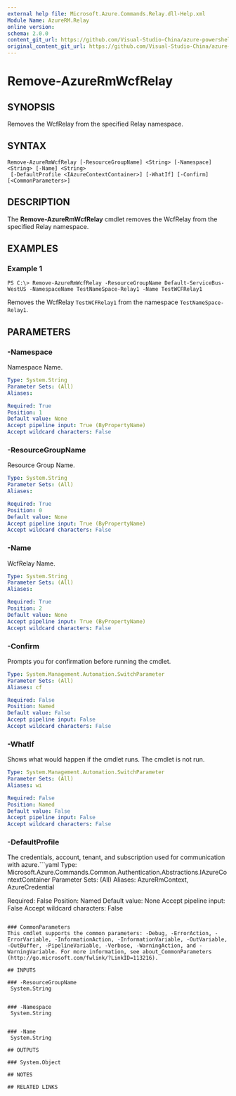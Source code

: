 ```yaml
---
external help file: Microsoft.Azure.Commands.Relay.dll-Help.xml
Module Name: AzureRM.Relay
online version:
schema: 2.0.0
content_git_url: https://github.com/Visual-Studio-China/azure-powershell/blob/preview/src/ResourceManager/Relay/Commands.Relay/help/Remove-AzureRmWcfRelay.md
original_content_git_url: https://github.com/Visual-Studio-China/azure-powershell/blob/preview/src/ResourceManager/Relay/Commands.Relay/help/Remove-AzureRmWcfRelay.md
---
```


# Remove-AzureRmWcfRelay

## SYNOPSIS
Removes the WcfRelay from the specified Relay namespace.

## SYNTAX

```
Remove-AzureRmWcfRelay [-ResourceGroupName] <String> [-Namespace] <String> [-Name] <String>
 [-DefaultProfile <IAzureContextContainer>] [-WhatIf] [-Confirm] [<CommonParameters>]
```

## DESCRIPTION
The **Remove-AzureRmWcfRelay** cmdlet removes the WcfRelay from the specified Relay namespace.

## EXAMPLES

### Example 1
```
PS C:\> Remove-AzureRmWcfRelay -ResourceGroupName Default-ServiceBus-WestUS -NamespaceName TestNameSpace-Relay1 -Name TestWCFRelay1
```

Removes the WcfRelay `TestWCFRelay1` from the namespace `TestNameSpace-Relay1`.

## PARAMETERS

### -Namespace
Namespace Name.

```yaml
Type: System.String
Parameter Sets: (All)
Aliases: 

Required: True
Position: 1
Default value: None
Accept pipeline input: True (ByPropertyName)
Accept wildcard characters: False
```

### -ResourceGroupName
Resource Group Name.

```yaml
Type: System.String
Parameter Sets: (All)
Aliases: 

Required: True
Position: 0
Default value: None
Accept pipeline input: True (ByPropertyName)
Accept wildcard characters: False
```

### -Name
WcfRelay Name.

```yaml
Type: System.String
Parameter Sets: (All)
Aliases: 

Required: True
Position: 2
Default value: None
Accept pipeline input: True (ByPropertyName)
Accept wildcard characters: False
```

### -Confirm
Prompts you for confirmation before running the cmdlet.

```yaml
Type: System.Management.Automation.SwitchParameter
Parameter Sets: (All)
Aliases: cf

Required: False
Position: Named
Default value: False
Accept pipeline input: False
Accept wildcard characters: False
```

### -WhatIf
Shows what would happen if the cmdlet runs.
The cmdlet is not run.

```yaml
Type: System.Management.Automation.SwitchParameter
Parameter Sets: (All)
Aliases: wi

Required: False
Position: Named
Default value: False
Accept pipeline input: False
Accept wildcard characters: False
```

### -DefaultProfile
The credentials, account, tenant, and subscription used for communication with azure.```yaml
Type: Microsoft.Azure.Commands.Common.Authentication.Abstractions.IAzureContextContainer
Parameter Sets: (All)
Aliases: AzureRmContext, AzureCredential

Required: False
Position: Named
Default value: None
Accept pipeline input: False
Accept wildcard characters: False
```

### CommonParameters
This cmdlet supports the common parameters: -Debug, -ErrorAction, -ErrorVariable, -InformationAction, -InformationVariable, -OutVariable, -OutBuffer, -PipelineVariable, -Verbose, -WarningAction, and -WarningVariable. For more information, see about_CommonParameters (http://go.microsoft.com/fwlink/?LinkID=113216).

## INPUTS

### -ResourceGroupName
 System.String
 

### -Namespace
 System.String
 

### -Name
 System.String

## OUTPUTS

### System.Object

## NOTES

## RELATED LINKS

